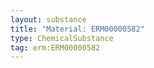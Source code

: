 ```yaml
---
layout: substance
title: "Material: ERM00000582"
type: ChemicalSubstance
tag: erm:ERM00000582
---
```

